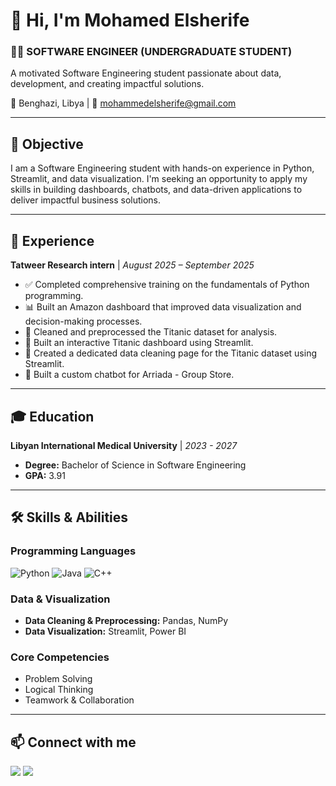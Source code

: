 # 👋 Hi, I'm Mohamed Elsherife

### 👨‍💻 SOFTWARE ENGINEER (UNDERGRADUATE STUDENT)

A motivated Software Engineering student passionate about data, development, and creating impactful solutions.

📍 Benghazi, Libya | 📧 <a href="mailto:mohammedelsherife@gmail.com">mohammedelsherife@gmail.com</a>

---

## 🎯 Objective

I am a Software Engineering student with hands-on experience in Python, Streamlit, and data visualization. I'm seeking an opportunity to apply my skills in building dashboards, chatbots, and data-driven applications to deliver impactful business solutions.

---

## 💼 Experience

**Tatweer Research intern** | _August 2025 – September 2025_

*   ✅ Completed comprehensive training on the fundamentals of Python programming.
*   📊 Built an Amazon dashboard that improved data visualization and decision-making processes.
*   🧹 Cleaned and preprocessed the Titanic dataset for analysis.
*   🚢 Built an interactive Titanic dashboard using Streamlit.
*   📄 Created a dedicated data cleaning page for the Titanic dataset using Streamlit.
*   🤖 Built a custom chatbot for Arriada - Group Store.

---

## 🎓 Education

**Libyan International Medical University** | _2023 - 2027_

*   **Degree:** Bachelor of Science in Software Engineering
*   **GPA:** 3.91

---

## 🛠️ Skills & Abilities

### Programming Languages
![Python](https://img.shields.io/badge/Python-3776AB?style=for-the-badge&logo=python&logoColor=white)
![Java](https://img.shields.io/badge/Java-ED8B00?style=for-the-badge&logo=java&logoColor=white)
![C++](https://img.shields.io/badge/C%2B%2B-00599C?style=for-the-badge&logo=c%2B%2B&logoColor=white)

### Data & Visualization
*   **Data Cleaning & Preprocessing:** Pandas, NumPy
*   **Data Visualization:** Streamlit, Power BI

### Core Competencies
*   Problem Solving
*   Logical Thinking
*   Teamwork & Collaboration

---

## 📫 Connect with me

<!-- Add your social links here! -->
<a href="https://www.linkedin.com/in/mohamed-elsherife-6574ab384/" target="_blank"><img src="https://img.shields.io/badge/LinkedIn-0077B5?style=for-the-badge&logo=linkedin&logoColor=white" /></a>
<a href="https://www.linkedin.com/in/mohamed-elsherife-6574ab384/" target="_blank"><img src="https://img.shields.io/badge/GitHub-100000?style=for-the-badge&logo=github&logoColor=white" /></a>
